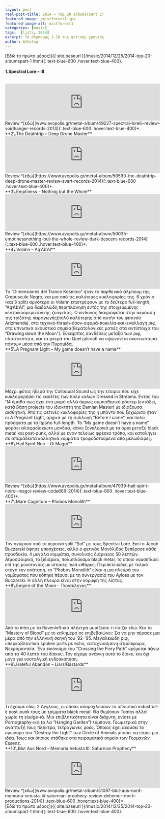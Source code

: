 ```yaml
---
layout: post
real-post-title: 2014 – Top 20 albums(part 2)
featured-image: /mistforest1.jpg
featured-image-alt: mistforest1
categories: [music]
tags:  [lists, 2014]
excerpt: Τα άλμπουμς 1-10 της φετινής χρονιάς
author: Athotep
---
```


[Εδώ το πρώτο μέρος]({{ site.baseurl }}/music/2014/12/25/2014-top-20-albumspart-1.html){:.text-blue-600 .hover:text-blue-400}.  
<br>
**1\.Spectral Lore – III**  
<br>
<iframe style="border: 0; width: 100%; height: 120px;" src="https://bandcamp.com/EmbeddedPlayer/album=1058665655/size=large/bgcol=ffffff/linkcol=0687f5/tracklist=false/artwork=small/transparent=true/" seamless><a href="http://spectrallore.bandcamp.com/album/iii">III by Spectral Lore</a></iframe>  
<br>
Review *[εδώ](www.avopolis.gr/metal-album/49227-spectral-loreiii-review-voidhanger-records-2014){:.text-blue-600 .hover:text-blue-400}*.  
<br>
**2\.The Deathtrip – Deep Drone Master**  
<br>
<iframe style="border: 0; width: 100%; height: 120px;" src="https://bandcamp.com/EmbeddedPlayer/album=404589727/size=large/bgcol=ffffff/linkcol=0687f5/tracklist=false/artwork=small/transparent=true/" seamless><a href="http://the-deathtrip.bandcamp.com/album/deep-drone-master">Deep Drone Master by The Deathtrip</a></iframe>  
<br>
Review *[εδώ](https://www.avopolis.gr/metal-album/50590-the-deathtrip-deep-drone-master-review-svart-records-2014){:.text-blue-600 .hover:text-blue-400}*.  
<br>
**3\.Emptiness – Nothing but the Whole**  
<br>
<iframe style="border: 0; width: 100%; height: 120px;" src="https://bandcamp.com/EmbeddedPlayer/album=3384039803/size=large/bgcol=ffffff/linkcol=0687f5/tracklist=false/artwork=small/transparent=true/" seamless><a href="http://darkdescentrecords.bandcamp.com/album/nothing-but-the-whole">Nothing but the Whole by Emptiness</a></iframe>  
<br>
Review *[εδώ](https://www.avopolis.gr/metal-album/50035-emptinessnothing-but-the-whole-review-dark-descent-records-2014){:.text-blue-600 .hover:text-blue-400}*.  
<br>
**4\.Volahn – Aq’Ab’Al**  
<br>
<iframe style="border: 0; width: 100%; height: 120px;" src="https://bandcamp.com/EmbeddedPlayer/album=2582502383/size=large/bgcol=ffffff/linkcol=0687f5/tracklist=false/artwork=small/transparent=true/" seamless><a href="http://crepusculonegro.bandcamp.com/album/cn-26-aqabal">CN-26 Aq&#39;ab&#39;al by Volahn</a></iframe>  
<br>
Το “Dimensiones del Trance Kosmico” ήταν το παρθενικό άλμπουμ της Crepusculo Negro, και μια από τις καλύτερες κυκλοφορίες της. 6 χρόνια (και 3 split) αργότερα οι Volahn επιστρέφουν με το δεύτερο full-length, “Aq’Ab’Al”, μια δαιδαλώδη περιπλάνηση εντός της στοιχειωμένης κεντρικοαμερικανικής ζούγκλας. Ο κίνδυνος διαγράφεται στην ακρόαση της τριζάτης παραγωγής(πολύ καλύτερης από αυτήν του φετινού Arizmenda), στα τεχνικό-thrash-όσον-αφορά-ποικιλία-και-εναλλαγή ριφ, στα υπνωτικά ακουστικά σημεία(θεματολογικές ματιές στα αντίστοιχα του “Drawing down the Moon”). Εύκαμπτες συνδέσεις μεταξύ των ριφ, πλαστικότητα, και τα φτερά του Quetzalcoatl να υψώνονται σκοτεινότερα πάντων μέσα από την Πυραμίδα.  
<br>
**5\.A Pregnant Light – My game doesn’t have a name**  
<br>
<iframe style="border: 0; width: 100%; height: 120px;" src="https://bandcamp.com/EmbeddedPlayer/album=3530293782/size=large/bgcol=ffffff/linkcol=0687f5/tracklist=false/artwork=small/transparent=true/" seamless><a href="http://colloquialsoundrecordings.bandcamp.com/album/my-game-doesnt-have-a-name">My Game Doesn&#39;t Have A Name by A PREGNANT LIGHT</a></iframe>  
<br>
Μέχρι φέτος ήξερα την Colloquial Sound ως την εταιρία που είχε κυκλοφορήσει τις κασέτες των πολύ καλών Dressed in Streams. Εντός του ’14 έμαθα πως έχει ένα μικρό αλλά άκρως συμπαθητικό ρόστερ (εντάξει, κατά βάση projects του ιδιοκτήτη της Damian Master) με ιδιάζουσα αισθητική. Από τις φετινές κυκλοφορίες της η μπάντα που ξεχώρισα ήταν οι A Pregnant Light, αρχικά με τη συλλογή “Before I came”, και πολύ πρόσφατα με το πρώτο full-length. Το “My game doesn’t have a name” φοράει αλαφροΐσκιωτο μανδύα, κάνει ζογκλερικά με τα όρια μεταξύ black metal και post-punk, αλλά με έναν τελείως φρέσκο τρόπο, και καταλήγει σε απαράδεκτα κολλητικά κομμάτια τροφοδοτούμενα από μελωδιάρες.  
<br>
**6\.Hail Spirit Noir – Oi Magoi**  
<br>
<iframe style="border: 0; width: 100%; height: 120px;" src="https://bandcamp.com/EmbeddedPlayer/album=285264180/size=large/bgcol=ffffff/linkcol=0687f5/tracklist=false/artwork=small/transparent=true/" seamless><a href="http://hsn666.bandcamp.com/album/oi-magoi">Oi Magoi by Hail Spirit Noir</a></iframe>  
<br>
Review *[εδώ](https://www.avopolis.gr/metal-album/47939-hail-spirit-noiroi-magoi-review-code666-2014){:.text-blue-600 .hover:text-blue-400}*.  
<br>
**7\.Mare Cognitum – Phobos Monolith**  
<br>
<iframe style="border: 0; width: 100%; height: 120px;" src="https://bandcamp.com/EmbeddedPlayer/album=4283066596/size=large/bgcol=ffffff/linkcol=0687f5/tracklist=false/artwork=small/transparent=true/" seamless><a href="http://i-voidhangerrecords.bandcamp.com/album/phobos-monolith">Phobos Monolith by MARE COGNITUM</a></iframe>  
<br>
Τον γνώρισα από το περσινό split “Sol” με τους Spectral Lore. Εκεί ο Jacob Buczarski άφησε υποσχέσεις, αλλά ο φετινός Μονόλιθος ξεπέρασε κάθε προσδοκία. 4 μεγάλα κομμάτια, συνολικής διάρκειας 50 λεπτών. Ατμοσφαιρικό, ταξιδιάρικο, πολυπλόκαμο black metal, το οποίο ναυσιπλοεί επί της μονοτονίας με ιστιαίες lead κιθάρες. Περιπετειώδες με τελικό στόχο την ανάταση, το “Phobos Monolith” είναι η μια πλευρά του νομίσματος που κόπηκε πέρυσι με τη συνεργασία του Ayloss με τον Buczarski. Η άλλη πλευρά είναι στην κορυφή της λίστας.  
<br>
**8\.Empire of the Moon – Πανσέληνος**  
<br>
<iframe style="border: 0; width: 100%; height: 120px;" src="https://bandcamp.com/EmbeddedPlayer/album=2869003375/size=large/bgcol=ffffff/linkcol=0687f5/tracklist=false/artwork=small/transparent=true/" seamless><a href="http://empireofthemoon.bandcamp.com/album/-">Πανσέληνος by Empire Of The Moon</a></iframe>  
<br>
Από το intro με τα Ravenloft-ικά πλήκτρα μυρίζεσαι τι παίζει εδώ. Και το “Mastery of Blood” με το καλημέρα σε επιβεβαιώνει: Σα να μην πέρασε μια μέρα από την ελληνική σκηνή του ’92-’95. Μεγαλειώδη ριφ, υπερκαβλάντικα spoken parts με echo, καταχνιασμένη ατμόσφαιρα, Νεκρομαντεία. Ένα εικόνισμα του “Crossing the Fiery Path” κρέμεται πάνω από τα 40 λεπτά του δίσκου. Τον είχαμε ανάγκη αυτό το δίσκο, και όχι μόνο για νοσταλγική ενδοσκόπηση.  
<br>
**9\.Hateful Abandon – Liars/Bastards**  
<br>
<iframe style="border: 0; width: 100%; height: 120px;" src="https://bandcamp.com/EmbeddedPlayer/album=2456286371/size=large/bgcol=ffffff/linkcol=0687f5/tracklist=false/artwork=small/transparent=true/" seamless><a href="http://candlelightrecordsuk.bandcamp.com/album/liars-bastards">Liars/Bastards by Hateful Abandon</a></iframe>  
<br>
Τι έχουμε εδώ; 2 Άγγλους, οι οποίοι αναμοχλεύουν το υπνωτικό industrial-έ post-punk τους με τρίμματα black metal. Θα θυμίσουν Tombs αλλά χωρίς τη sludge-ιά. Μια επιβλητικότητα είναι διάχυτη, ενίοτε με Pornography-ικά (α λα “Hanging Garden”) τύμπανα. Γεωμετρικά στην ανάπτυξή τους πλήκτρα, τετράγωνες ροές. Όποιος έχει ακούσει το ομώνυμο του “Destroy the Light” των Circle of Animals μπορεί να πάρει μια ιδέα. Ίσως και όποιος στάθηκε στα πειραματικά σημεία των Γερμανών Essenz.  
<br>
**10\.Blut Aus Nord – Memoria Vetusta III: Saturnian Prophecy**  
<br>
<iframe style="border: 0; width: 100%; height: 120px;" src="https://bandcamp.com/EmbeddedPlayer/album=2953410647/size=large/bgcol=ffffff/linkcol=0687f5/tracklist=false/artwork=small/transparent=true/" seamless><a href="http://blutausnord.bandcamp.com/album/memoria-vetusta-iii-saturnian-poetry">Memoria Vetusta III - Saturnian Poetry by Blut Aus Nord</a></iframe>  
<br>
Review *[εδώ](www.avopolis.gr/metal-album/51087-blut-aus-nord-memoria-vetusta-iii-saturnian-prophecy-review-debemur-morti-productions-2014){:.text-blue-600 .hover:text-blue-400}*.  
<br>
[Εδώ το πρώτο μέρος]({{ site.baseurl }}/music/2014/12/25/2014-top-20-albumspart-1.html){:.text-blue-600 .hover:text-blue-400}.